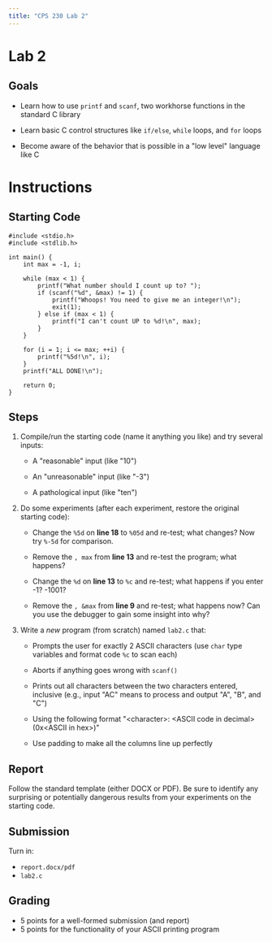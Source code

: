 ```yaml
---
title: "CPS 230 Lab 2"
---
```


# Lab 2
## Goals

* Learn how to use `printf` and `scanf`, two workhorse functions in the standard C library

* Learn basic C control structures like `if/else`, `while` loops, and `for` loops

* Become aware of the behavior that is possible in a "low level" language like C

# Instructions

## Starting Code
```
#include <stdio.h>
#include <stdlib.h>

int main() {
    int max = -1, i;

    while (max < 1) {
        printf("What number should I count up to? ");
        if (scanf("%d", &max) != 1) {
            printf("Whoops! You need to give me an integer!\n");
            exit(1);
        } else if (max < 1) {
            printf("I can't count UP to %d!\n", max);
        }
    }

    for (i = 1; i <= max; ++i) {
        printf("%5d!\n", i);
    }
    printf("ALL DONE!\n");

    return 0;
}
```

## Steps

1. Compile/run the starting code (name it anything you like) and try several inputs:

    * A "reasonable" input (like "10")

    * An "unreasonable" input (like "-3")

    * A pathological input (like "ten")

2. Do some experiments (after each experiment, restore the original starting code):

    * Change the `%5d` on **line 18** to `%05d` and re-test; what changes?  Now try `%-5d` for comparison.

    * Remove the `, max` from **line 13** and re-test the program; what happens?
    
    * Change the `%d` on **line 13** to `%c` and re-test; what happens if you enter -1?  -1001?
    
    * Remove the `, &max` from **line 9** and re-test; what happens now?  Can you use the debugger to gain some insight into why?

3. Write a *new* program (from scratch) named `lab2.c` that:

    * Prompts the user for exactly 2 ASCII characters (use `char` type variables and format code `%c` to scan each)

    * Aborts if anything goes wrong with `scanf()`

    * Prints out all characters between the two characters entered, inclusive (e.g., input "AC" means to process and output "A", "B", and "C")

    * Using the following format "&lt;character&gt;: &lt;ASCII code in decimal&gt; (0x&lt;ASCII in hex&gt;)"

    * Use padding to make all the columns line up perfectly


## Report

Follow the standard template (either DOCX or PDF).  Be sure to identify any surprising or potentially dangerous results from your experiments on the starting code. 

## Submission

Turn in:

* `report.docx/pdf`
* `lab2.c`

## Grading

* 5 points for a well-formed submission (and report)
* 5 points for the functionality of your ASCII printing program
